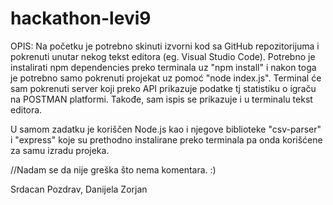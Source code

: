 # hackathon-levi9

OPIS:
Na početku je potrebno skinuti izvorni kod sa GitHub repozitorijuma i pokrenuti unutar nekog tekst editora (eg. Visual Studio Code).
Potrebno je instalirati npm dependencies preko terminala uz "npm install" i nakon toga je potrebno samo pokrenuti projekat uz 
pomoć "node index.js". Terminal će sam pokrenuti server koji preko API prikazuje podatke tj statistiku o igraču na POSTMAN platformi.
Takođe, sam ispis se prikazuje i u terminalu tekst editora.

U samom zadatku je koriščen Node.js kao i njegove biblioteke "csv-parser" i "express" koje su prethodno instalirane preko terminala
pa onda korišćene za samu izradu projeka.

//Nadam se da nije greška što nema komentara. :)

Srdacan Pozdrav,
Danijela Zorjan
